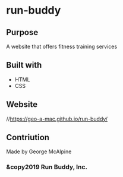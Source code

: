 # run-buddy

## Purpose
A website that offers fitness training services

## Built with
* HTML
* CSS

## Website
//https://geo-a-mac.github.io/run-buddy/

## Contriution
Made by George McAlpine

### &copy2019 Run Buddy, Inc. 
